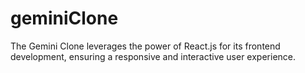 # geminiClone
 The Gemini Clone leverages the power of React.js for its frontend development, ensuring a responsive and interactive user experience.
